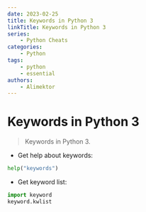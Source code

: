 ```yaml
---
date: 2023-02-25
title: Keywords in Python 3
linkTitle: Keywords in Python 3
series: 
    - Python Cheats
categories:
    - Python
tags:
    - python
    - essential
authors:
    - Alimektor
---
```


# Keywords in Python 3 #

> Keywords in Python 3.

<!--more-->

- Get help about keywords:

```python
help("keywords")
```

- Get keyword list:

```python
import keyword
keyword.kwlist
```